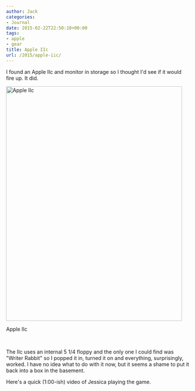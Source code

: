 ```yaml
---
author: Jack
categories:
- Journal
date: 2015-02-22T22:50:10+00:00
tags:
- apple
- gear
title: Apple IIc
url: /2015/apple-iic/
---
```


I found an Apple IIc and monitor in storage so I thought I'd see if it would fire up. It did.

<div id="attachment_4323" style="width: 490px" class="wp-caption alignnone">
  <a href="/img/2015/02/IMG_0743.jpg"><img class="wp-image-4323 size-full" src="/img/2015/02/IMG_0743.jpg" alt="Apple IIc" width="480" height="640" srcset="/img/2015/02/IMG_0743.jpg 480w, /img/2015/02/IMG_0743-225x300.jpg 225w" sizes="(max-width: 480px) 100vw, 480px" /></a>
  
  <p class="wp-caption-text">
    Apple IIc
  </p>
</div>

&nbsp;

The IIc uses an internal 5 1/4 floppy and the only one I could find was "Writer Rabbit" so I popped it in, turned it on and everything, surprisingly, worked. I have no idea what to do with it now, but it seems a shame to put it back into a box in the basement.

Here's a quick (1:00-ish) video of Jessica playing the game.

<span class="embed-youtube" style="text-align:center; display: block;"></span>